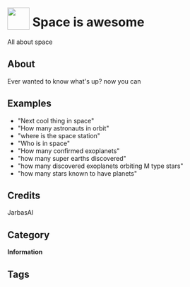 # <img src='https://rawgithub.com/FortAwesome/Font-Awesome/master/advanced-options/raw-svg/solid/user-astronaut.svg' card_color='#40DBB0' width='50' height='50' style='vertical-align:bottom'/> Space is awesome

All about space

## About 

Ever wanted to know what's up? now you can

## Examples 
 - "Next cool thing in space"
 - "How many astronauts in orbit"
 - "where is the space station"
 - "Who is in space"
 - "How many confirmed exoplanets"
 - "how many super earths discovered"
 - "how many discovered exoplanets orbiting M type stars"
 - "how many stars known to have planets"
 
## Credits 
JarbasAI

## Category
**Information**

## Tags
